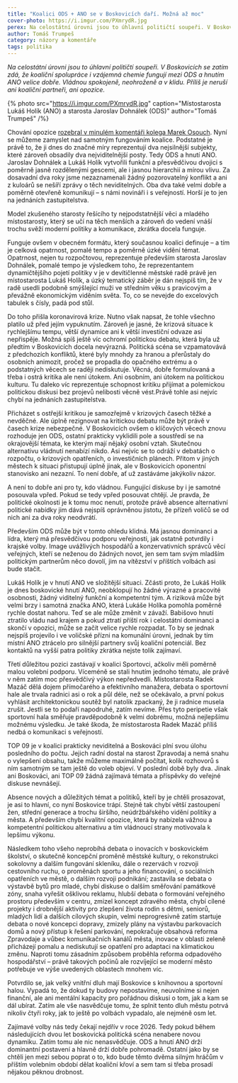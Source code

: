 ```yaml
---
title: "Koalici ODS + ANO se v Boskovicích daří. Možná až moc"
cover-photo: https://i.imgur.com/PXmrydR.jpg
perex: Na celostátní úrovni jsou to úhlavní političtí soupeři. V Boskovicích se zatím zdá, že koaliční spolupráce i vzájemná chemie fungují mezi ODS a hnutím ANO velice dobře.
author: Tomáš Trumpeš
category: názory a komentáře
tags: politika
---
```


*Na celostátní úrovni jsou to úhlavní političtí soupeři. V Boskovicích se zatím zdá, že koaliční spolupráce i vzájemná chemie fungují mezi ODS a hnutím ANO velice dobře. Vládnou spokojeně, neohroženě a v klidu. Příliš je neruší ani koaliční partneři, ani opozice.*

{% photo src="https://i.imgur.com/PXmrydR.jpg" caption="Místostarosta Lukáš Holík (ANO) a starosta Jaroslav Dohnálek (ODS)" author="Tomáš Trumpeš" /%}

Chování opozice [rozebral v minulém komentáři kolega Marek Osouch](https://ohlasy.info/clanky/2020/11/vlada-bez-opozice.html). Nyní se můžeme zamyslet nad samotným fungováním koalice. Podstatné je právě to, že ji dnes do značné míry reprezentují dva nejsilnější subjekty, které zároveň obsadily dva nejviditelnější posty. Tedy ODS a hnutí ANO. Jaroslav Dohnálek a Lukáš Holík vytvořili funkční a přesvědčivou dvojici s poměrně jasně rozdělenými gescemi, ale i jasnou hierarchií a mírou vlivu. Za dosavadní dva roky jsme nezaznamenali žádný pozorovatelný konflikt a ani z kuloárů se nešíří zprávy o těch neviditelných. Oba dva také velmi dobře a poměrně otevřeně komunikují – s námi novináři i s veřejností. Horší je to jen na jednáních zastupitelstva.

Model zkušeného starosty řešícího ty nejpodstatnější věci a mladého místostarosty, který se učí na těch menších a zároveň do vedení vnáší trochu svěží moderní politiky a komunikace, zkrátka docela funguje. 

Funguje ovšem v obecném formátu, který současnou koalici definuje – a tím je celková opatrnost, pomalé tempo a poměrně úzké vidění témat. Opatrnost, nejen tu rozpočtovou, reprezentuje především starosta Jaroslav Dohnálek, pomalé tempo je výsledkem toho, že reprezentantem dynamičtějšího pojetí politiky v je v devítičlenné městské radě právě jen místostarosta Lukáš Holík, a úzký tematický záběr je dán nejspíš tím, že v radě usedli podobně smýšlející muži ve středním věku s pravicovým a převážně ekonomickým viděním světa. To, co se nevejde do excelových tabulek s čísly, padá pod stůl.

Do toho přišla koronavirová krize. Nutno však napsat, že tohle všechno platilo už před jejím vypuknutím. Zároveň je jasné, že krizová situace k rychlejšímu tempu, větší dynamice ani k větší investiční odvaze asi nepřispěje. Možná spíš ještě víc ochromí politickou debatu, která byla už předtím v Boskovicích docela nevýrazná. Politická scéna se vzpamatovává z předchozích konfliktů, které byly mnohdy za hranou a přerůstaly do osobních animozit, pročež se propadla do opačného extrému a o podstatných věcech se raději nediskutuje. Věcná, dobře formulovaná a třeba i ostrá kritika ale není útokem. Ani osobním, ani útokem na politickou kulturu. Tu daleko víc reprezentuje schopnost kritiku přijímat a polemickou politickou diskusi bez projevů nelibosti věcně vést.Právě tohle asi nejvíc chybí na jednáních zastupitelstva.

Přicházet s ostřejší kritikou je samozřejmě v krizových časech těžké a nevděčné. Ale úplně rezignovat na kritickou debatu může být právě v časech krize nebezpečné. V Boskovicích ovšem o klíčových věcech znovu rozhoduje jen ODS, ostatní prakticky vyklidili pole a soustředí se na okrajovější témata, ke kterým mají nějaký osobní vztah. Skutečnou alternativu vládnutí nenabízí nikdo. Asi nejvíc se to odráží v debatách o rozpočtu, o krizových opatřeních, o investičních plánech. Přitom v jiných městech k situaci přistupují úplně jinak, ale v Boskovicích oponentní stanovisko ani nezazní. To není dobře, ať už zastáváme jakýkoliv názor.

A není to dobře ani pro ty, kdo vládnou. Fungující diskuse by i je samotné posouvala vpřed. Pokud se tedy vpřed posouvat chtějí. Je pravda, že politické okolnosti je k tomu moc nenutí, protože právě absence alternativní politické nabídky jim dává nejspíš oprávněnou jistotu, že přízeň voličů se od nich ani za dva roky neodvrátí.

Především ODS může být v tomto ohledu klidná. Má jasnou dominanci a lídra, který má přesvědčivou podporu veřejnosti, jak ostatně potvrdily i krajské volby. Image uvážlivých hospodářů a konzervativních správců věcí veřejných, kteří se neženou do žádných novot, jen sem tam svým mladším politickým partnerům něco dovolí, jim na vítězství v příštích volbách asi bude stačit.

Lukáš Holík je v hnutí ANO ve složitější situaci. Zčásti proto, že Lukáš Holík je dnes boskovické hnutí ANO, neobklopují ho žádné výrazné a pracovité osobnosti, žádný viditelný funkční a kompetentní tým. A riziková může být velmi brzy i samotná značka ANO, která Lukáše Holíka pomohla poměrně rychle dostat nahoru. Teď se ale může změnit v závaží. Babišovo hnutí ztratilo vládu nad krajem a pokud ztratí příští rok i celostátní dominanci a skončí v opozici, může se začít velice rychle rozpadat. To by se jednak nejspíš projevilo i ve voličské přízni na komunální úrovni, jednak by tím místní ANO ztrácelo pro silnější partnery svůj koaliční potenciál. Bez kontaktů na vyšší patra politiky zkrátka nejste tolik zajímaví.

Třetí důležitou pozici zastávají v koalici Sportovci, ačkoliv měli poměrně malou volební podporu. Víceméně se stali hnutím jednoho tématu, ale právě v něm zatím moc přesvědčivý výkon nepředvedli. Místostarosta Radek Mazáč dělá dojem přímočarého a efektivního manažera, debata o sportovní hale ale trvala radnici asi o rok a půl déle, než se očekávalo, a první pokus vyhlásit architektonickou soutěž byl natolik zpackaný, že ji radnice musela zrušit. Jestli se to podaří napodruhé, zatím nevíme. Přes tyto peripetie však sportovní hala směřuje pravděpodobně k velmi dobrému, možná nejlepšímu možnému výsledku. Je také škoda, že místostarosta Radek Mazáč příliš nedbá o komunikaci s veřejností.

TOP 09 je v koalici prakticky neviditelná a Boskováci plní svou úlohu posledního do počtu. Jejich radní dostal na starost Zpravodaj a nemá snahu o vylepšení obsahu, takže můžeme maximálně počítat, kolik rozhovorů s ním samotným se tam ještě do voleb objeví. V poslední době byly dva. Jinak ani Boskováci, ani TOP 09 žádná zajímavá témata a příspěvky do veřejné diskuse nevnášejí.

Absence nových a důležitých témat a politiků, kteří by je chtěli prosazovat, je asi to hlavní, co nyní Boskovice trápí. Stejně tak chybí větší zastoupení žen, střední generace a trochu širšího, neúdržbářského vidění politiky a města. A především chybí kvalitní opozice, která by nabízela vážnou a kompetentní politickou alternativu a tím vládnoucí strany motivovala k lepšímu výkonu.

Následkem toho všeho neprobíhá debata o inovacích v boskovickém školství, o skutečně koncepční proměně městské kultury, o rekonstrukci sokolovny a dalším fungování skleníku, dále o rezervách v rozvoji cestovního ruchu, o proměnách sportu a jeho financování, o sociálních opatřeních ve městě, o dalším rozvoji podnikání; zastavila se debata o výstavbě bytů pro mladé, chybí diskuse o dalším směřování památkové zóny, snaha vyřešit ošklivou reklamu, hlubší debata o formování veřejného prostoru především v centru, zmizel koncept zdravého města, chybí cílené projekty i drobnější aktivity pro zlepšení života rodin s dětmi, seniorů, mladých lidí a dalších cílových skupin, velmi neprogresivně zatím startuje debata o nové koncepci dopravy, zmizely plány na výstavbu parkovacích domů a nový přístup k řešení parkování, nepokračuje obsahová reforma Zpravodaje a vůbec komunikačních kanálů města, inovace v oblasti zeleně přicházejí pomalu a nediskutují se opatření pro adaptaci na klimatickou změnu. Naproti tomu zásadním způsobem proběhla reforma odpadového hospodářství –  právě takových počinů ale rozvíjející se moderní město potřebuje ve výše uvedených oblastech mnohem víc.

Potvrdilo se, jak velký vnitřní dluh mají Boskovice s knihovnou a sportovní halou. Vypadá to, že dokud ty budovy nepostavíme, neuvolníme si nejen finanční, ale ani mentální kapacity pro pořádnou diskusi o tom, jak a kam se dál ubírat. Zatím ale vše nasvědčuje tomu, že splnit tento dluh městu potrvá nikoliv čtyři roky, jak to ještě po volbách vypadalo, ale nejméně osm let. 

Zajímavé volby nás tedy čekají nejdřív v roce 2026. Tedy pokud během následujících dvou let boskovická politická scéna nenabere novou dynamiku. Zatím tomu ale nic nenasvědčuje. ODS a hnutí ANO drží dominantní postavení a hlavně drží dobře pohromadě. Ostatní jako by se chtěli jen mezi sebou poprat o to, kdo bude těmto dvěma silným hráčům v příštím volebním období dělat koaliční křoví a sem tam si třeba prosadí nějakou pěknou drobnost.
